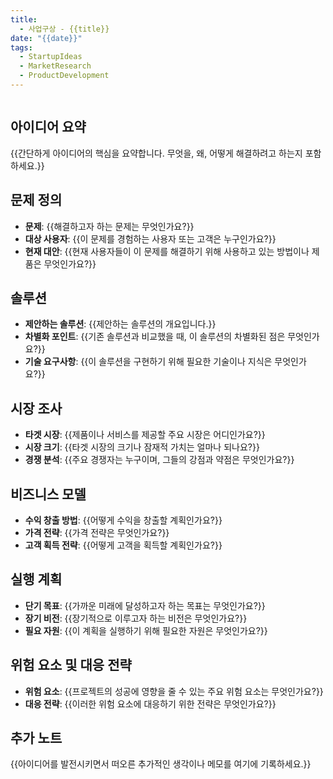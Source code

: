 ```yaml
---
title:
  - 사업구상 - {{title}}
date: "{{date}}"
tags:
  - StartupIdeas
  - MarketResearch
  - ProductDevelopment
---
```

```toc
```
## 아이디어 요약

{{간단하게 아이디어의 핵심을 요약합니다. 무엇을, 왜, 어떻게 해결하려고 하는지 포함하세요.}}

## 문제 정의

- **문제**: {{해결하고자 하는 문제는 무엇인가요?}}
- **대상 사용자**: {{이 문제를 경험하는 사용자 또는 고객은 누구인가요?}}
- **현재 대안**: {{현재 사용자들이 이 문제를 해결하기 위해 사용하고 있는 방법이나 제품은 무엇인가요?}}

## 솔루션

- **제안하는 솔루션**: {{제안하는 솔루션의 개요입니다.}}
- **차별화 포인트**: {{기존 솔루션과 비교했을 때, 이 솔루션의 차별화된 점은 무엇인가요?}}
- **기술 요구사항**: {{이 솔루션을 구현하기 위해 필요한 기술이나 지식은 무엇인가요?}}

## 시장 조사

- **타겟 시장**: {{제품이나 서비스를 제공할 주요 시장은 어디인가요?}}
- **시장 크기**: {{타겟 시장의 크기나 잠재적 가치는 얼마나 되나요?}}
- **경쟁 분석**: {{주요 경쟁자는 누구이며, 그들의 강점과 약점은 무엇인가요?}}

## 비즈니스 모델

- **수익 창출 방법**: {{어떻게 수익을 창출할 계획인가요?}}
- **가격 전략**: {{가격 전략은 무엇인가요?}}
- **고객 획득 전략**: {{어떻게 고객을 획득할 계획인가요?}}

## 실행 계획

- **단기 목표**: {{가까운 미래에 달성하고자 하는 목표는 무엇인가요?}}
- **장기 비전**: {{장기적으로 이루고자 하는 비전은 무엇인가요?}}
- **필요 자원**: {{이 계획을 실행하기 위해 필요한 자원은 무엇인가요?}}

## 위험 요소 및 대응 전략

- **위험 요소**: {{프로젝트의 성공에 영향을 줄 수 있는 주요 위험 요소는 무엇인가요?}}
- **대응 전략**: {{이러한 위험 요소에 대응하기 위한 전략은 무엇인가요?}}

## 추가 노트

{{아이디어를 발전시키면서 떠오른 추가적인 생각이나 메모를 여기에 기록하세요.}}

